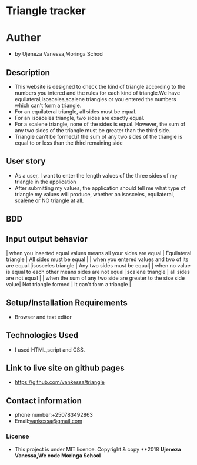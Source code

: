 # Triangle tracker 
# Auther 
 * by Ujeneza Vanessa,Moringa School
## Description
* This website is designed to check the kind of triangle according to the numbers you intered and the rules for each kind of triangle.We have equilateral,isosceles,scalene triangles or you entered the numbers which can't form a triangle.
* For an equilateral triangle, all sides must be equal.
* For an isosceles triangle, two sides are exactly equal.
* For a scalene triangle, none of the sides is equal. However, the sum of any two sides of the triangle must be greater than the third side.
* Triangle can't be formed,if the sum of any two sides of the triangle is equal to or less than the third remaining side

## User story
* As a user, I want to enter the length values of the three sides of my triangle in the application
* After submitting my values, the application should tell me what type of triangle my values will produce, whether an isosceles, equilateral, scalene or NO triangle at all.
## BDD
##                                                                                                     Input                                                          output                    behavior
   | when you inserted equal values means all your sides are equal  |  Equilateral triangle | All sides must be equal    |
   | when you entered values and two of its are equal               |isosceles triangle     | Any two sides must be equal|
   | when no value is equal to each other means sides are not equal |scalene triangle       | all sides are not equal    |
   | when the sum of any two side are greater to the sise side value| Not triangle formed   | It can't form a triangle   |
   

## Setup/Installation Requirements
* Browser and text editor
## Technologies Used
 * I used HTML,script and CSS.
## Link to live site on github pages
* https://github.com/vankessa/triangle
## Contact information
* phone number:+250783492863
* Email:vankessa@gmail.com
### License
* This project is under MIT licence.
Copyright & copy **2018 **Ujeneza Vanessa,We code Moringa School**
   